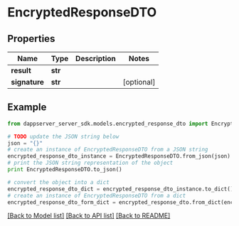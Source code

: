 # EncryptedResponseDTO


## Properties

Name | Type | Description | Notes
------------ | ------------- | ------------- | -------------
**result** | **str** |  | 
**signature** | **str** |  | [optional] 

## Example

```python
from dappserver_server_sdk.models.encrypted_response_dto import EncryptedResponseDTO

# TODO update the JSON string below
json = "{}"
# create an instance of EncryptedResponseDTO from a JSON string
encrypted_response_dto_instance = EncryptedResponseDTO.from_json(json)
# print the JSON string representation of the object
print EncryptedResponseDTO.to_json()

# convert the object into a dict
encrypted_response_dto_dict = encrypted_response_dto_instance.to_dict()
# create an instance of EncryptedResponseDTO from a dict
encrypted_response_dto_form_dict = encrypted_response_dto.from_dict(encrypted_response_dto_dict)
```
[[Back to Model list]](../README.md#documentation-for-models) [[Back to API list]](../README.md#documentation-for-api-endpoints) [[Back to README]](../README.md)


